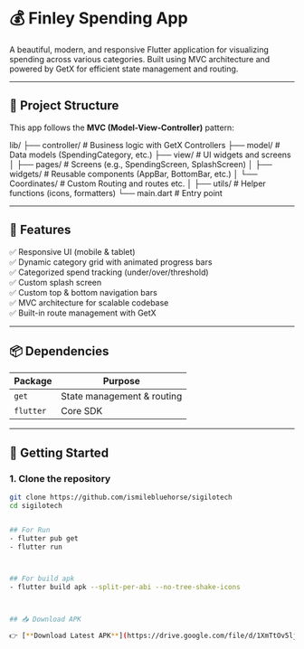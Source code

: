 
# 💰 Finley Spending App

A beautiful, modern, and responsive Flutter application for visualizing spending across various categories. Built using MVC architecture and powered by GetX for efficient state management and routing.

---

## 🧱 Project Structure

This app follows the **MVC (Model-View-Controller)** pattern:

lib/
├── controller/ # Business logic with GetX Controllers
├── model/ # Data models (SpendingCategory, etc.)
├── view/ # UI widgets and screens
│ ├── pages/ # Screens (e.g., SpendingScreen, SplashScreen)
│ ├── widgets/ # Reusable components (AppBar, BottomBar, etc.)
│ └── Coordinates/ # Custom Routing and routes etc.
│ 
├── utils/ # Helper functions (icons, formatters)
└── main.dart # Entry point



---

## 🧪 Features

✅ Responsive UI (mobile & tablet)  
✅ Dynamic category grid with animated progress bars  
✅ Categorized spend tracking (under/over/threshold)  
✅ Custom splash screen  
✅ Custom top & bottom navigation bars  
✅ MVC architecture for scalable codebase  
✅ Built-in route management with GetX

---

## 📦 Dependencies

| Package      | Purpose                          |
|--------------|----------------------------------|
| `get`        | State management & routing       |
| `flutter`    | Core SDK                         |

---

## 🚀 Getting Started

### 1. Clone the repository

```bash
git clone https://github.com/ismilebluehorse/sigilotech
cd sigilotech


## For Run
- flutter pub get
- flutter run



## For build apk
- flutter build apk --split-per-abi --no-tree-shake-icons



## 📥 Download APK

👉 [**Download Latest APK**](https://drive.google.com/file/d/1XmTtOv5ljY9xqdI_jhhxLkkFq7JX-PDv/view?usp=sharing)
